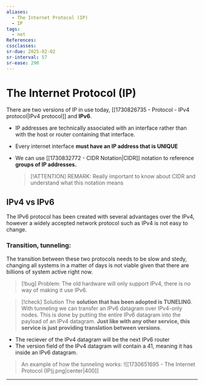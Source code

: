 ```yaml
---
aliases:
  - The Internet Protocol (IP)
  - IP
tags:
  - net
References: 
cssclasses: 
sr-due: 2025-02-02
sr-interval: 57
sr-ease: 290
---
```

# The Internet Protocol (IP)
There are two versions of IP in use today, [[1730826735 - Protocol - IPv4 protocol|IPv4 protocol]] and **IPv6**. 

+ IP addresses are technically associated with an interface rather than with the host or router containing that interface.
+ Every internet interface **must have an IP address that is UNIQUE** 
+ We can use [[1730832772 - CIDR Notation|CIDR]] notation to reference **groups of IP addresses.**
  
  > [!ATTENTION] REMARK:
  > Really important to know about CIDR and understand what this notation means

## IPv4 vs IPv6
The IPv6 protocol has been created with  several advantages over the IPv4, however a widely accepted network protocol such as IPv4 is not easy to change. 
### Transition, tunneling:
The transition between these two protocols needs to be slow and stedy, changing all systems in a matter of days is not viable given that there are billions of system active right now. 

> [!bug] Problem: 
> The old hardware will only support IPv4, there is no way of making it use IPv6.  


> [!check] Solution
> The **solution that has been adopted is TUNELING**. With tunneling we can transfer an IPv6 datagram over IPv4-only nodes. 
> This is done by putting the entire IPv6 datagram into the payload of an IPv4 datagram. **Just like with any other service, this service is just providing translation between versions**.
+ The reciever of the IPv4 datagram will be the next IPv6 router
+ The version field of the IPv4 datagram will contain a 41, meaning it has inside an IPv6 datagram.

> An example of how the tunneling works:
	![[1730651695 - The Internet Protocol (IP)j.png|center|400]]
***